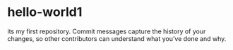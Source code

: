 # hello-world1
its my first repository.
 Commit messages capture the history of your changes, so other contributors can understand what you’ve done and why.
